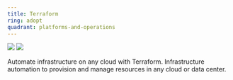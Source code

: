 ```yaml
---
title: Terraform
ring: adopt
quadrant: platforms-and-operations
---
```


[![](https://img.shields.io/badge/doc-0c7cba?logo=gitbook&logoColor=000&style=flat)](https://www.terraform.io/)
[![](https://img.shields.io/badge/github-de5f85?logo=github&logoColor=000&style=flat)](https://github.com/RVR06/iac)

Automate infrastructure on any cloud with Terraform. Infrastructure automation to provision and manage resources in any cloud or data center.
